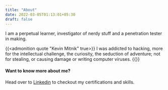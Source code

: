 ```yaml
---
title: "About"
date: 2022-03-05T01:13:01+05:30
draft: false
---
```

I am a perpetual learner, investigator of nerdy stuff and a penetration tester in making. 


{{<admonition quote "Kevin Mitnik" true>}}
I was addicted to hacking, more for the intellectual   challenge, the curiosity, the seduction of adventure; not for stealing, or causing damage or writing computer viruses.
{{</admonition>}}

#### Want to know more about me?
Head over to [<i class='fab fa-linkedin fa-fw'></i>Linkedin](https://linkedin.com/in/ybtyagi) to checkout my certifications and skills.
